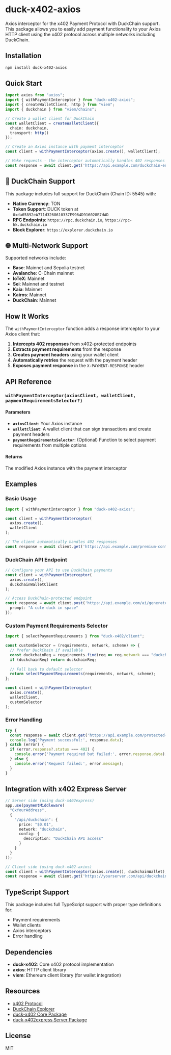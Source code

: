 # duck-x402-axios

Axios interceptor for the x402 Payment Protocol with DuckChain support. This package allows you to easily add payment functionality to your Axios HTTP client using the x402 protocol across multiple networks including DuckChain.

## Installation

```bash
npm install duck-x402-axios
```

## Quick Start

```typescript
import axios from "axios";
import { withPaymentInterceptor } from "duck-x402-axios";
import { createWalletClient, http } from "viem";
import { duckchain } from "viem/chains";

// Create a wallet client for DuckChain
const walletClient = createWalletClient({
  chain: duckchain,
  transport: http()
});

// Create an Axios instance with payment interceptor
const client = withPaymentInterceptor(axios.create(), walletClient);

// Make requests - the interceptor automatically handles 402 responses
const response = await client.get('https://api.example.com/duckchain-endpoint');
```

## 🦆 DuckChain Support

This package includes full support for DuckChain (Chain ID: 5545) with:
- **Native Currency**: TON
- **Token Support**: DUCK token at `0xda65892eA771d3268610337E9964D916028B7dAD`
- **RPC Endpoints**: `https://rpc.duckchain.io`, `https://rpc-hk.duckchain.io`
- **Block Explorer**: `https://explorer.duckchain.io`

## 🌐 Multi-Network Support

Supported networks include:
- **Base**: Mainnet and Sepolia testnet
- **Avalanche**: C-Chain mainnet
- **IoTeX**: Mainnet
- **Sei**: Mainnet and testnet
- **Kaia**: Mainnet
- **Kairos**: Mainnet
- **DuckChain**: Mainnet

## How It Works

The `withPaymentInterceptor` function adds a response interceptor to your Axios client that:

1. **Intercepts 402 responses** from x402-protected endpoints
2. **Extracts payment requirements** from the response
3. **Creates payment headers** using your wallet client
4. **Automatically retries** the request with the payment header
5. **Exposes payment response** in the `X-PAYMENT-RESPONSE` header

## API Reference

### `withPaymentInterceptor(axiosClient, walletClient, paymentRequirementsSelector?)`

#### Parameters

- **`axiosClient`**: Your Axios instance
- **`walletClient`**: A wallet client that can sign transactions and create payment headers
- **`paymentRequirementsSelector`**: (Optional) Function to select payment requirements from multiple options

#### Returns

The modified Axios instance with the payment interceptor

## Examples

### Basic Usage

```typescript
import { withPaymentInterceptor } from "duck-x402-axios";

const client = withPaymentInterceptor(
  axios.create(),
  walletClient
);

// The client automatically handles 402 responses
const response = await client.get('https://api.example.com/premium-content');
```

### DuckChain API Endpoint

```typescript
// Configure your API to use DuckChain payments
const client = withPaymentInterceptor(
  axios.create(),
  duckchainWalletClient
);

// Access DuckChain-protected endpoint
const response = await client.post('https://api.example.com/ai/generate-image', {
  prompt: "A cute duck in space"
});
```

### Custom Payment Requirements Selector

```typescript
import { selectPaymentRequirements } from "duck-x402/client";

const customSelector = (requirements, network, scheme) => {
  // Prefer DuckChain if available
  const duckchainReq = requirements.find(req => req.network === "duckchain");
  if (duckchainReq) return duckchainReq;
  
  // Fall back to default selector
  return selectPaymentRequirements(requirements, network, scheme);
};

const client = withPaymentInterceptor(
  axios.create(),
  walletClient,
  customSelector
);
```

### Error Handling

```typescript
try {
  const response = await client.get('https://api.example.com/protected-endpoint');
  console.log('Payment successful:', response.data);
} catch (error) {
  if (error.response?.status === 402) {
    console.error('Payment required but failed:', error.response.data);
  } else {
    console.error('Request failed:', error.message);
  }
}
```

## Integration with x402 Express Server

```typescript
// Server side (using duck-x402express)
app.use(paymentMiddleware(
  "0xYourAddress",
  {
    "/api/duckchain": {
      price: "$0.01",
      network: "duckchain",
      config: {
        description: "DuckChain API access"
      }
    }
  }
));

// Client side (using duck-x402-axios)
const client = withPaymentInterceptor(axios.create(), duckchainWallet);
const response = await client.get('https://yourserver.com/api/duckchain');
```

## TypeScript Support

This package includes full TypeScript support with proper type definitions for:
- Payment requirements
- Wallet clients
- Axios interceptors
- Error handling

## Dependencies

- **duck-x402**: Core x402 protocol implementation
- **axios**: HTTP client library
- **viem**: Ethereum client library (for wallet integration)

## Resources

- [x402 Protocol](https://x402.org)
- [DuckChain Explorer](https://explorer.duckchain.io)
- [duck-x402 Core Package](../x402/README.md)
- [duck-x402express Server Package](../x402-express/README.md)

## License

MIT
